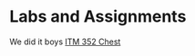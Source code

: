 # Labs and Assignments 
We did it boys
[ITM 352 Chest](https://github.com/RyanMillerOahu/ITM352_RealRepo)

